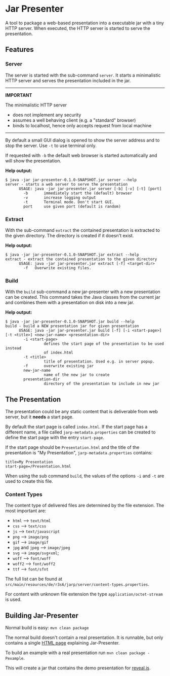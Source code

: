 
# Jar Presenter

A tool to package a web-based presentation into a executable jar with a tiny
HTTP server. When executed, the HTTP server is started to serve the
presentation.

## Features

### Server
The server is started with the sub-command `server`. It starts a minimalistic
HTTP server and serves the presentation included in the jar.

---
**IMPORTANT**

The minimalistic HTTP server
* does not implement any security
* assumes a well behaving client (e.g. a "standard" browser)
* binds to localhost, hence only accepts request from local machine

---

By default a small GUI dialog is opened to show the server address and to
stop the server. Use `-t` to use terminal only.

If requested with `-b` the default web browser is started automatically and
will show the presentation.

**Help output:**

```
$ java -jar jar-presenter-0.1.0-SNAPSHOT.jar server --help
server - starts a web server to serve the presentation
      USAGE: java -jar jar-presenter.jar server [-b] [-v] [-t] [port]
        -b       immediately start the (default) browser
        -v       increase logging output
        -t       Terminal mode. Don't start GUI.
        port     use given port (default is random)
```


### Extract
With the sub-command `extract` the contained presentation is extracted to the
given directory. The directory is created if it doesn't exist.

**Help output:**

```
$ java -jar jar-presenter-0.1.0-SNAPSHOT.jar extract --help
extract - extract the contained presentation to the given directory
      USAGE: java -jar jar-presenter.jar extract [-f] <target-dir>
        -f   Overwrite existing files.
```


### Build
With the `build` sub-command a new jar-presenter with a new presentation can be
created. This command takes the Java classes from the current jar and combines
them with a presentation on disk into a new jar.

**Help output:**

```
$ java -jar jar-presenter-0.1.0-SNAPSHOT.jar build --help
build - build a NEW presentation jar for given presentation
      USAGE: java -jar jar-presenter.jar build [-f] [-i <start-page>] [-t <title>] <new-jar-name> <presentation-dir>
        -i <start-page>
                 defines the start page of the presentation to be used instead
                 of index.html
        -t <title>
                 title of presentation. Used e.g. in server popup.
        -f       overwrite existing jar
        new-jar-name
                 name of the new jar to create
        presentation-dir
                 directory of the presentation to include in new jar
```


## The Presentation

The presentation could be any static content that is deliverable from web
server, but it **needs** a start page.

By default the start page is called `index.html`. If the start page has a
different name, a file called `jarp-metadata.properties` can be created to
define the start page with the entry `start-page`.

If the start page should be `Presentation.html` and the title of the
presentation is "My Presentation", `jarp-metadata.properties` contains:

```
title=My Presentation
start-page=/Presentation.html
```

When using the sub command `build`, the values of the options `-i` and `-t`
are used to create this file.

### Content Types

The content type of delivered files are determined by the file extension.
The most important are:

* `html` --> `text/html`
* `css` --> `text/css`
* `js` --> `text/javascript`
* `png` --> `image/png`
* `gif` --> `image/gif`
* `jpg` and `jpeg` --> `image/jpeg`
* `svg` --> `image/svg+xml`;
* `woff` --> `font/woff`
* `woff2` --> `font/woff2`
* `ttf` --> `font/sfnt`

The full list can be found at
`src/main/resources/de/r3s6/jarp/server/content-types.properties`.

For content with unknown file extension the type `application/octet-stream` is
used.


## Building Jar-Presenter

Normal build is easy: `mvn clean package`

The normal build doesn't contain a real presentation. It is runnable, but only
contains a single [HTML page](src/main/asciidoc/jar-presenter.adoc) explaining
Jar-Presenter.

To build an example with a real presentation run `mvn clean package -Pexample`.

This will create a jar that contains the demo presentation for
[reveal.js](https://revealjs.com/).

